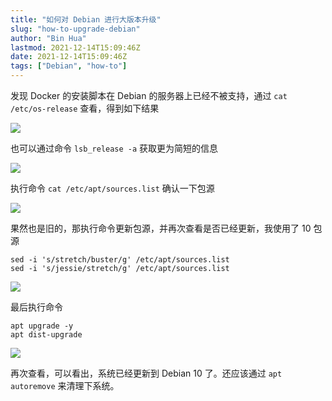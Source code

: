 ```yaml
---
title: "如何对 Debian 进行大版本升级"
slug: "how-to-upgrade-debian"
author: "Bin Hua"
lastmod: 2021-12-14T15:09:46Z
date: 2021-12-14T15:09:46Z
tags: ["Debian", "how-to"]
---
```


发现 Docker 的安装脚本在 Debian 的服务器上已经不被支持，通过 `cat /etc/os-release` 查看，得到如下结果

![](https://storage.tourcoder.com/tcblog/how-to-upgrade-debian-001.png)

也可以通过命令 `lsb_release -a` 获取更为简短的信息

![](https://storage.tourcoder.com/tcblog/how-to-upgrade-debian-002.png)

执行命令 `cat /etc/apt/sources.list` 确认一下包源

![](https://storage.tourcoder.com/tcblog/how-to-upgrade-debian-003.png)

果然也是旧的，那执行命令更新包源，并再次查看是否已经更新，我使用了 10 包源

```
sed -i 's/stretch/buster/g' /etc/apt/sources.list
sed -i 's/jessie/stretch/g' /etc/apt/sources.list
```

![](https://storage.tourcoder.com/tcblog/how-to-upgrade-debian-004.png)

最后执行命令 

```
apt upgrade -y
apt dist-upgrade
```

![](https://storage.tourcoder.com/tcblog/how-to-upgrade-debian-005.png)

再次查看，可以看出，系统已经更新到 Debian 10 了。还应该通过 `apt autoremove` 来清理下系统。
